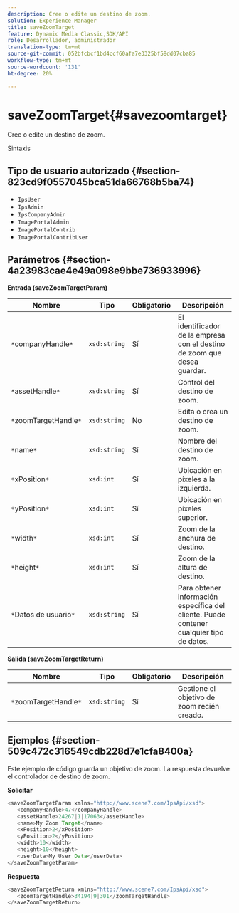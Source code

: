 ```yaml
---
description: Cree o edite un destino de zoom.
solution: Experience Manager
title: saveZoomTarget
feature: Dynamic Media Classic,SDK/API
role: Desarrollador, administrador
translation-type: tm+mt
source-git-commit: 052bfcbcf1bd4ccf60afa7e3325bf58dd07cba85
workflow-type: tm+mt
source-wordcount: '131'
ht-degree: 20%

---
```



# saveZoomTarget{#savezoomtarget}

Cree o edite un destino de zoom.

Sintaxis

## Tipo de usuario autorizado {#section-823cd9f0557045bca51da66768b5ba74}

* `IpsUser`
* `IpsAdmin`
* `IpsCompanyAdmin`
* `ImagePortalAdmin`
* `ImagePortalContrib`
* `ImagePortalContribUser`

## Parámetros {#section-4a23983cae4e49a098e9bbe736933996}

**Entrada (saveZoomTargetParam)**

| Nombre | Tipo | Obligatorio | Descripción |
|---|---|---|---|
| `*`companyHandle`*` | `xsd:string` | Sí | El identificador de la empresa con el destino de zoom que desea guardar. |
| `*`assetHandle`*` | `xsd:string` | Sí | Control del destino de zoom. |
| `*`zoomTargetHandle`*` | `xsd:string` | No | Edita o crea un destino de zoom. |
| `*`name`*` | `xsd:string` | Sí | Nombre del destino de zoom. |
| `*`xPosition`*` | `xsd:int` | Sí | Ubicación en píxeles a la izquierda. |
| `*`yPosition`*` | `xsd:int` | Sí | Ubicación en píxeles superior. |
| `*`width`*` | `xsd:int` | Sí | Zoom de la anchura de destino. |
| `*`height`*` | `xsd:int` | Sí | Zoom de la altura de destino. |
| `*`Datos de usuario`*` | `xsd:string` | Sí | Para obtener información específica del cliente. Puede contener cualquier tipo de datos. |

**Salida (saveZoomTargetReturn)**

| Nombre | Tipo | Obligatorio | Descripción |
|---|---|---|---|
| `*`zoomTargetHandle`*` | `xsd:string` | Sí | Gestione el objetivo de zoom recién creado. |

## Ejemplos {#section-509c472c316549cdb228d7e1cfa8400a}

Este ejemplo de código guarda un objetivo de zoom. La respuesta devuelve el controlador de destino de zoom.

**Solicitar**

```java
<saveZoomTargetParam xmlns="http://www.scene7.com/IpsApi/xsd">
   <companyHandle>47</companyHandle>
   <assetHandle>24267|1|17063</assetHandle>
   <name>My Zoom Target</name>
   <xPosition>2</xPosition>
   <yPosition>2</yPosition>
   <width>10</width>
   <height>10</height>
   <userData>My User Data</userData>
</saveZoomTargetParam>
```

**Respuesta**

```java
<saveZoomTargetReturn xmlns="http://www.scene7.com/IpsApi/xsd">
   <zoomTargetHandle>34194|9|301</zoomTargetHandle>
</saveZoomTargetReturn>
```

